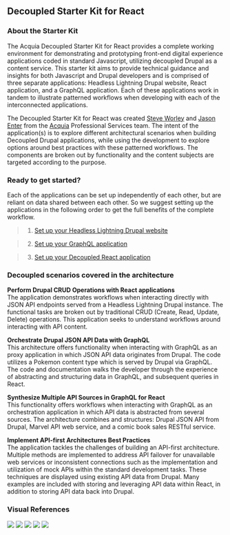 ## Decoupled Starter Kit for React 

### About the Starter Kit

The Acquia Decoupled Starter Kit for React provides a complete working environment for demonstrating and prototyping front-end digital experience applications coded in standard Javascript, utilizing decoupled Drupal as a content service. This starter kit aims to provide technical guidance and insights for both Javascript and Drupal developers and is comprised of three separate applications: Headless Lightning Drupal website, React application, and a GraphQL application. Each of these applications work in tandem to illustrate patterned workflows when developing with each of the interconnected applications.

The Decoupled Starter Kit for React was created [Steve Worley](https://twitter.com/sjworley) and [Jason Enter](https://twitter.com/jasonenter) from the [Acquia](https://www.acquia.com) Professional Services team. The intent of the application(s) is to explore different architectural scenarios when building Decoupled Drupal applications, while using the development to explore options around best practices with these patterned workflows. The components are broken out by functionality and the content subjects are targeted according to the purpose. 

### Ready to get started? 

Each of the applications can be set up independently of each other, but are reliant on data shared between each other. So we suggest setting up the applications in the following order to get the full benefits of the complete workflow. 

> 1. [Set up your Headless Lightning Drupal website](./gettingstarted-drupal.md)

> 2. [Set up your GraphQL application](./gettingstarted-graphql.md)

> 3. [Set up your Decoupled React application](./gettingstarted-react.md)


### Decoupled scenarios covered in the architecture


**Perform Drupal CRUD Operations with React applications**                             
The application demonstrates workflows when interacting directly with JSON API endpoints served from a Headless Lightning Drupal instance. The functional tasks are broken out by traditional CRUD (Create, Read, Update, Delete) operations. This application seeks to understand workflows around interacting with API content.

**Orchestrate Drupal JSON API Data with GraphQL**                              
This architecture offers functionality when interacting with GraphQL as an proxy application in which JSON API data originates from Drupal. The code utilizes a Pokemon content type which is served by Drupal via GraphQL. The code and documentation walks the developer through the experience of abstracting and structuring data in GraphQL, and subsequent queries in React.  

**Synthesize Multiple API Sources in GraphQL for React**                    
This functionality offers workflows when interacting with GraphQL as an orchestration application in which API data is abstracted from several sources. The architecture combines and structures: Drupal JSON API from Drupal, Marvel API web service, and a comic book sales RESTful service.

**Implement API-first Architectures Best Practices**                                       
The application tackles the challenges of building an API-first architecture. Multiple methods are implemented to address API failover for unavailable web services or inconsistent connections such as the implementation and utilization of mock APIs within the standard development tasks. These techniques are displayed using existing API data from Drupal. Many examples are included with storing and leveraging API data within React, in addition to storing API data back into Drupal.



### Visual References

<img src="https://content.screencast.com/users/BedimStudios/folders/Jing/media/6df987ad-ceda-41b2-a3cb-8bcd93a2ac6d/00002939.png" />

<img src="https://content.screencast.com/users/BedimStudios/folders/Jing/media/b5ccb893-bc70-4450-887b-804e1c83919d/00002936.png" />

<img src="https://content.screencast.com/users/BedimStudios/folders/Jing/media/115dae2c-8ee3-4af2-854b-10e2319ee43e/00002937.png" />

<img src="https://content.screencast.com/users/BedimStudios/folders/Jing/media/abe00c23-123a-494b-aed8-13e0a5a14863/00002940.png" />

<img src="https://content.screencast.com/users/BedimStudios/folders/Jing/media/66016689-79d4-4c8c-9af1-6b3d3b9dc189/00002938.png" />


